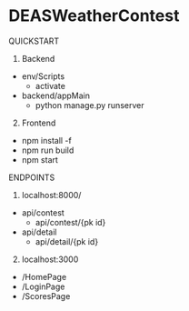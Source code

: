 # DEASWeatherContest
QUICKSTART
1) Backend
  - env/Scripts
    - activate
  - backend/appMain
    - python manage.py runserver

2) Frontend
  - npm install -f
  - npm run build
  - npm start


ENDPOINTS
1) localhost:8000/
  - api/contest
    - api/contest/{pk id}
  - api/detail
    - api/detail/{pk id}
2) localhost:3000
  - /HomePage
  - /LoginPage
  - /ScoresPage
